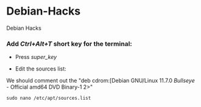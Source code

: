 # Debian-Hacks
Debian Hacks

### Add _Ctrl+Alt+T_ short key for the terminal:
* Press _super_key_

* Edit the sources list:

We should comment out the "deb cdrom:[Debian GNU/Linux 11.7.0 _Bullseye_ - Official amd64 DVD Binary-1 2>"

```sudo nano /etc/apt/sources.list```
